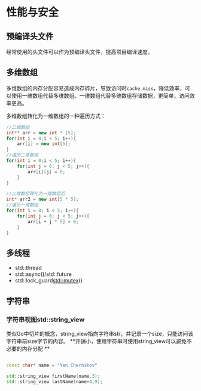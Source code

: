 # 性能与安全

## 预编译头文件

经常使用的头文件可以作为预编译头文件，提高项目编译速度。

## 多维数组

多维数组的内存分配容易造成内存碎片，导致访问时`cache miss`，降低效率，可以使用一维数组代替多维数组。一维数组代替多维数组存储数据，更简单，访问效率更高。

多维数组转化为一维数组的一种遍历方式：
```c++
//二维数组
int** arr = new int * [5];
for(int i = 0;i < 5; i++){
    arr[i] = new int[5];
}
//遍历二维数组
for(int i = 0;i < 5; i++){
    for(int j = 0; j < 5; j++){
        arr[i][j] = 0;
    }
}

//二维数组转化为一维数组后
int* arr2 = new int[5 * 5];
//遍历一维数组
for(int i = 0; i < 5; i++){
    for(int j = 0; j < 5; j++){
        arr[i + j * 5] = 0;
    }
}
```

## 多线程

-  std::thread
- std::async()/std::future 
- std::lock_guard<std::mutex>()

## 字符串

### 字符串视图std::string_view
 
类似Go中切片的概念，string_view指向字符串str，并记录一个size，只能访问该字符串前size字节的内容。
**开销小，使用字符串时使用string_view可以避免不必要的内存分配 **

```c++

const char* name = "Yan Chernikov"

std::string_view firstName(name,3);
std::string_view lastName(name+4,9);

```